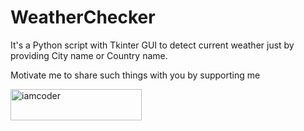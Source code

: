 # WeatherChecker
It's a Python script with Tkinter GUI to detect current weather just by providing City name or Country name.


Motivate me to share such things with you by supporting me <p><a href="https://www.buymeacoffee.com/iamcoder"> <img align="left" src="https://cdn.buymeacoffee.com/buttons/v2/default-yellow.png" height="50" width="210" alt="iamcoder" /></a></p><br><br>

